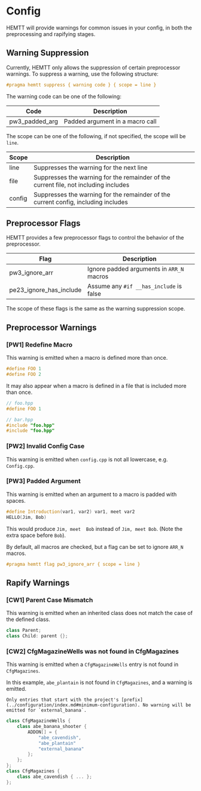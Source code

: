 # Config

HEMTT will provide warnings for common issues in your config, in both the preprocessing and rapifying stages.

## Warning Suppression

Currently, HEMTT only allows the suppression of certain preprocessor warnings. To suppress a warning, use the following structure:

```cpp
#pragma hemtt suppress { warning code } { scope = line }
```

The warning code can be one of the following:

| Code | Description |
| ---- | ----------- |
| pw3_padded_arg | Padded argument in a macro call |

The scope can be one of the following, if not specified, the scope will be `line`.

| Scope | Description |
| ----- | ----------- |
| line | Suppresses the warning for the next line |
| file | Suppresses the warning for the remainder of the current file, not including includes |
| config | Suppresses the warning for the remainder of the current config, including includes |

## Preprocessor Flags

HEMTT provides a few preprocessor flags to control the behavior of the preprocessor.

| Flag | Description |
| ---- | ----------- |
| pw3_ignore_arr | Ignore padded arguments in `ARR_N` macros |
| pe23_ignore_has_include| Assume any `#if __has_include` is false |

The scope of these flags is the same as the warning suppression scope.

## Preprocessor Warnings

### [PW1] Redefine Macro

This warning is emitted when a macro is defined more than once.

```cpp
#define FOO 1
#define FOO 2
```

It may also appear when a macro is defined in a file that is included more than once.

```cpp
// foo.hpp
#define FOO 1

// bar.hpp
#include "foo.hpp"
#include "foo.hpp"
```

### [PW2] Invalid Config Case

This warning is emitted when `config.cpp` is not all lowercase, e.g. `Config.cpp`.

### [PW3] Padded Argument

This warning is emitted when an argument to a macro is padded with spaces.

```cpp
#define Introduction(var1, var2) var1, meet var2
HELLO(Jim, Bob)
```

This would produce `Jim, meet  Bob` instead of `Jim, meet Bob`. (Note the extra space before `Bob`).

By default, all macros are checked, but a flag can be set to ignore `ARR_N` macros.

```cpp
#pragma hemtt flag pw3_ignore_arr { scope = line }
```

## Rapify Warnings

### [CW1] Parent Case Mismatch

This warning is emitted when an inherited class does not match the case of the defined class.

```cpp
class Parent;
class Child: parent {};
```

### [CW2] CfgMagazineWells was not found in CfgMagazines

This warning is emitted when a `CfgMagazineWells` entry is not found in `CfgMagazines`.

In this example, `abe_plantain` is not found in `CfgMagazines`, and a warning is emitted.

```admonish note title=""
Only entries that start with the project's [prefix](../configuration/index.md#minimum-configuration). No warning will be emitted for `external_banana`.
```

```cpp
class CfgMagazineWells {
    class abe_banana_shooter {
        ADDON[] = {
            "abe_cavendish",
            "abe_plantain"
            "external_banana"
        };
    };
};
class CfgMagazines {
    class abe_cavendish { ... };
};
```
